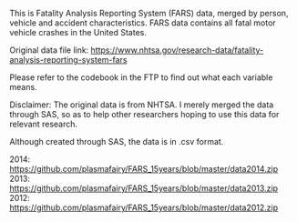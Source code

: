 This is Fatality Analysis Reporting System (FARS) data, merged by person, vehicle and accident characteristics.
FARS data contains all fatal motor vehicle crashes in the United States.

Original data file link: https://www.nhtsa.gov/research-data/fatality-analysis-reporting-system-fars

Please refer to the codebook in the FTP to find out what each variable means.

Disclaimer: The original data is from NHTSA. I merely merged the data through SAS, so as to help other researchers hoping to use this data for relevant research. 

Although created through SAS, the data is in .csv format.

2014: https://github.com/plasmafairy/FARS_15years/blob/master/data2014.zip
2013: https://github.com/plasmafairy/FARS_15years/blob/master/data2013.zip
2012: https://github.com/plasmafairy/FARS_15years/blob/master/data2012.zip
